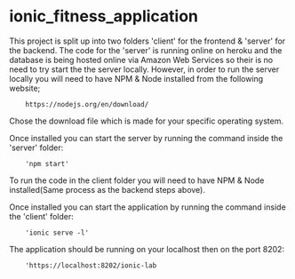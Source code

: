 # ionic_fitness_application

This project is split up into two folders 'client' for the frontend & 'server' for the backend.
The code for the 'server' is running online on heroku and the database is being hosted online via Amazon Web Services so their is no need to try start the the server locally. However, in order to run the server locally you will need to have NPM & Node installed from the following website;

        https://nodejs.org/en/download/ 

Chose the download file which is made for your specific operating system.

Once installed you can start the server by running the command inside the 'server' folder:

        'npm start' 

To run the code in the client folder you will need to have NPM & Node installed(Same process as the backend steps above).

Once installed you can start the application by running the command inside the 'client' folder:

        'ionic serve -l'

The application should be running on your localhost then on the port 8202:

        'https://localhost:8202/ionic-lab

